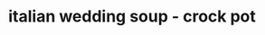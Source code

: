 ---
servings: 8 servings
notes: I used the meatball recipe from my sweedish meatballs.  cooked in skillet one minute, then flipped and cooked an additional minute.
directions: |-
  * Add onion, carrots, celery, meatballs, chicken broth, beef broth, basil, garlic powder, onion soup mix, ketchup and thyme into the slow cooker
  * Cover and cook on low for 5-7 hours
  * Add in the pasta and cover the slow cooker, turn slow cooker to high
  * Lt the pasta cook until tender, about 30 minutes.
  * Add in spinach or kale, if desired
  * Ladle into bowls and serve
ingredients: |-
  * 1 small or medium yellow onion, diced
  * 2 medium carrots, cut into ½ inch rounds
  * 2 ribs of celery, cut into ½ inch pieces
  * 1 pound frozen italian-style meatballs
  * 3 ½ cups low sodium chicken broth
  * 2 cups low sodium beef broth
  * 2 tsp dried basil
  * 1 tsp garlic powder
  * 2 tbsp onion soup mix
  * 1 tbsp ketchup
  * ¼ tsp dried thyme
  * ¾ cup uncooked orzo pasta
rating: 4
ease: easy
category: main course
subcategory: crockpot
href: 'https://www.365daysofcrockpot.com/slow-cooker-italian-wedding-soup/'
totalTime: 7 hours 15 minutes
cookTime: 7 hours
prepTime: 15 minutes
title: italian wedding soup - crock pot
path: /italian-wedding-soup-crock-pot
---